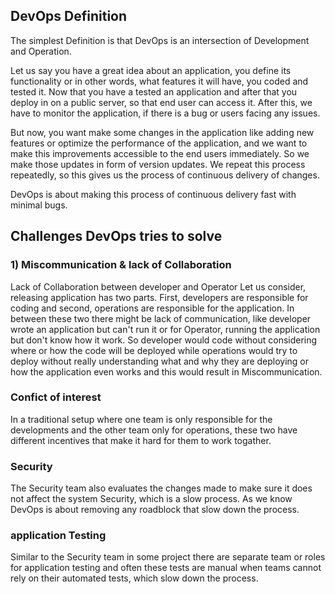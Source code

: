 ## DevOps Definition

The simplest Definition is that DevOps is an intersection of Development and Operation.

Let us say you have a great idea about an application, you define its functionality or in other words, what features it will have, you coded and tested it. Now that you have a tested an application and after that you deploy in on a public server, so that end user can access it.
After this, we have to monitor the application, if there is a bug or users facing any issues.

But now, you want make some changes in the application like adding new features or optimize the performance of the application, and we want to make this improvements accessible to the end users immediately. So we make those updates in form of version updates. We repeat this process repeatedly, so this gives us the process of continuous delivery of changes.

DevOps is about making this process of continuous delivery fast with minimal bugs.

## Challenges DevOps tries to solve

### 1) Miscommunication & lack of Collaboration

Lack of Collaboration between developer and Operator  Let us consider, releasing application has two parts. First, developers are responsible for coding and second, operations are responsible for the application. In between these two there might be lack of communication, like developer wrote an application but can't run it or for Operator, running the application but don't know how it work. So developer would code without considering where or how the code will be deployed while operations would try to deploy without really understanding what and why they are deploying or how the application even works and this would result in Miscommunication.

### Confict of interest

In a traditional setup where one team is only responsible for the developments and the other team only for operations, these two have different incentives that make it hard for them to work togather.

### Security

The Security team also evaluates the changes made to make sure it does not affect the system Security, which is a slow process. As we know DevOps is about removing any roadblock that slow down the process.

### application Testing

Similar to the Security team in some project there are separate team or roles for application testing and often these tests are manual when teams cannot rely on their automated tests, which slow down the process.
